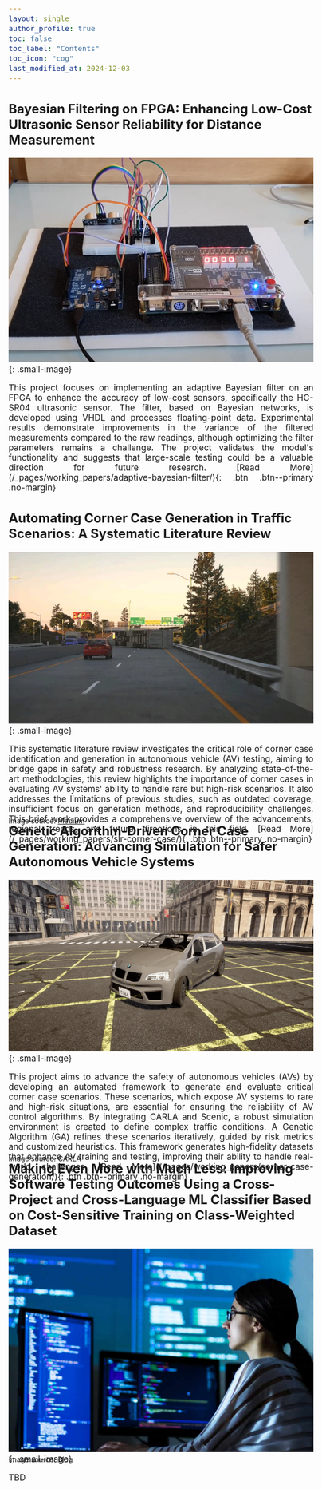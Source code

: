 ```yaml
---
layout: single
author_profile: true
toc: false
toc_label: "Contents"
toc_icon: "cog"
last_modified_at: 2024-12-03
---
```

<style type="text/css">

body{ /* Normal  */
      font-size: 17px;
  }

.author__avatar{
    padding-left:10%;
    padding-right:10%;
}

.author__name{
    /* margin-bottom: 20px; Adjust space after name */
    text-align: center;
}

.author__content{
    text-align: center;

}

.author__avatar img{
    max-width:100%;
}

.author__urls{
    padding-left: 15%;
}

.page__content p {
    margin-top: 1.5em;
    margin-bottom: 1.5em;
}

.page{
    padding-right: 0%;
    font-size: 15px;
}

strong {
    color: #616161;
}

.justify-text {
  text-align: justify;
}

.fa-rss {
  display: none;
}

.footer .fa-rss {
  display: none !important;
}

a[href="/feed.xml"] {
  display: none;
}

.small-image {
  width: 250px; /* Adjust the size as needed */
  height: auto; /* Maintain aspect ratio */
  float: left; /* Align to the left */
  margin-right: 1rem; /* Add spacing between image and text */
}

</style>


<!-- ## Adaptive Bayesian Filtering in Action -->
## Bayesian Filtering on FPGA: Enhancing Low-Cost Ultrasonic Sensor Reliability for Distance Measurement

![FPGA Image](/assets/images/fpga_image.png){: .small-image}

<div class="justify-text">
This project focuses on implementing an adaptive Bayesian filter on an FPGA to enhance the accuracy of low-cost sensors, specifically the HC-SR04 ultrasonic sensor. The filter, based on Bayesian networks, is developed using VHDL and processes floating-point data. Experimental results demonstrate improvements in the variance of the filtered measurements compared to the raw readings, although optimizing the filter parameters remains a challenge. The project validates the model's functionality and suggests that large-scale testing could be a valuable direction for future research. [Read More](/_pages/working_papers/adaptive-bayesian-filter/){: .btn .btn--primary .no-margin}
</div>

<!-- ## Systematic Literature Review of Corner Case Identification and Generation -->
## Automating Corner Case Generation in Traffic Scenarios: A Systematic Literature Review

![Corner Case SLR](/assets/images/SLR/CC_cover.png){: .small-image}

<div class="justify-text">
This systematic literature review investigates the critical role of corner case identification and generation in autonomous vehicle (AV) testing, aiming to bridge gaps in safety and robustness research. By analyzing state-of-the-art methodologies, this review highlights the importance of corner cases in evaluating AV systems' ability to handle rare but high-risk scenarios. It also addresses the limitations of previous studies, such as outdated coverage, insufficient focus on generation methods, and reproducibility challenges. This brief work provides a comprehensive overview of the advancements, regional trends, and future directions in this field. [Read More](/_pages/working_papers/slr-corner-case/){: .btn .btn--primary .no-margin}
</div>

<div style="display: flex; gap: 1rem; margin-top: -55px; margin-bottom: -40px;">
<small>Image source: <a href="https://medium.com/anyverse/detecting-corner-cases-for-visual-perception-in-autonomous-driving-82580ef373ac" target="_blank">Medium</a></small>
</div>

<!-- ## Automated Generation of Corner Case Scenarios for Enhancing Autonomous Vehicle Safety -->
## Genetic Algorithm-Driven Corner Case Generation: Advancing Simulation for Safer Autonomous Vehicle Systems

![Corner Case Generation](/assets/images/CC_GENERATION/CARLA_cover.png){: .small-image}

<div class="justify-text">
This project aims to advance the safety of autonomous vehicles (AVs) by developing an automated framework to generate and evaluate critical corner case scenarios. These scenarios, which expose AV systems to rare and high-risk situations, are essential for ensuring the reliability of AV control algorithms. By integrating CARLA and Scenic, a robust simulation environment is created to define complex traffic conditions. A Genetic Algorithm (GA) refines these scenarios iteratively, guided by risk metrics and customized heuristics. This framework generates high-fidelity datasets that enhance AV training and testing, improving their ability to handle real-world challenges. [Read More](/_pages/working_papers/corner-case-generation/){: .btn .btn--primary .no-margin}
</div>

<div style="display: flex; gap: 1rem; margin-top: -55px; margin-bottom: -40px;">
<small>Image source: <a href="https://carla.readthedocs.io/en/0.9.15/catalogue_vehicles/" target="_blank">CARLA</a></small>
</div>

## Making Even More with Much Less: Improving Software Testing Outcomes Using a Cross-Project and Cross-Language ML Classifier Based on Cost-Sensitive Training on Class-Weighted Dataset

![Corner Case Generation](/assets/images/SOFTWARE_TESTING/software_testing_cover.png){: .small-image} 

<div class="justify-text">
TBD
</div>

<div style="display: flex; gap: 1rem; margin-top: -55px; margin-bottom: -40px;">
<small>Image source: <a href="https://initialcommit.com/blog/how-to-be-a-software-developer" target="_blank">Blog</a></small>
</div>